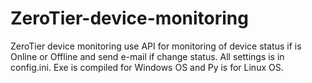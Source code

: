 # ZeroTier-device-monitoring

ZeroTier device monitoring use API for monitoring of device status if is Online or Offline and send e-mail if change status. All settings is in config.ini. Exe is compiled for Windows OS and Py is for Linux OS.
